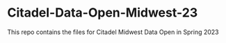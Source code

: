 # Citadel-Data-Open-Midwest-23
This repo contains the files for Citadel Midwest Data Open in Spring 2023
